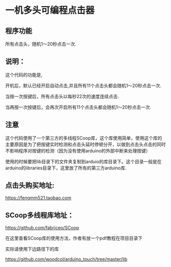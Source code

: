 # 一机多头可编程点击器

## 程序功能

所有点击头，随机1～20秒点击一次.

## 说明：

这个代码的功能是,

开机后，默认已经开启自动点击,并且所有11个点击头都会随机1～20秒点击一次.

当按一次按键后，所有点击头以每秒22次的速度连续点击.

当再按一次按键后，会再次开启所有11个点击头都会随机1～20秒点击一次.


## 注意

这个代码使用了一个第三方的多线程SCoop库，这个库使用简单，使用这个库的主要原因是为了把按键实时检测和点击头延时停顿分开，以做到点击头点击的同时不影响程序对按键的检测（因为没有使用arduino的外部中断来处理按键）

使用的时候要把lib目录下的文件夹复制到arduio的库目录下。这个目录一般是在arduino的libraries目录下，这里放了所有的第三方arduino库.

## 点击头购买地址:

https://fengmm521.taobao.com

## SCoop多线程库地址：

https://github.com/fabriceo/SCoop

在这里查看SCoop库的使用方法，作者有放一个pdf教程在项目目录下

实际请使用下边路径下的库

https://github.com/woodcol/arduino_touch/tree/master/lib